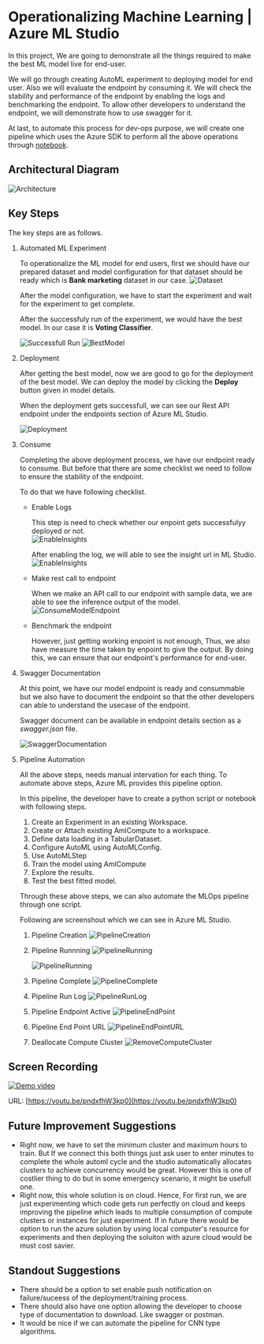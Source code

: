 # Operationalizing Machine Learning  | Azure ML Studio

In this project, We are going to demonstrate all the things required to make the best ML model live for end-user.

We will go through creating AutoML experiment to deploying model for end user.
Also we will evaluate the endpoint by consuming it.
We will check the stability and performance of the endpoint by enabling the logs and benchmarking the endpoint.
To allow other developers to understand the endpoint, we will demonstrate how to use swagger for it.

At last, to automate this process for dev-ops purpose, we will create one pipeline which uses the Azure SDK to perform all the above operations through [notebook](./aml-pipelines-with-automated-machine-learning-step.ipynb).

## Architectural Diagram
![Architecture](./images/azure_pipeline.jpg)

## Key Steps
The key steps are as follows.
1. Automated ML Experiment
    
    To operationalize the ML model for end users, first we should have our prepared dataset and model configuration for that dataset should be ready which is **Bank marketing** dataset in our case.
    ![Dataset](./images/1-bank_marketing_dataset.PNG)
    
    After the model configuration, we have to start the experiment and wait for the experiment to get complete.
    
    After the successfuly run of the experiment, we would have the best model. In our case it is **Voting Classifier**.
    
    ![Successfull Run](./images/2-automl-complete.PNG)
    ![BestModel](./images/3-best-automl-model.PNG)
    
2. Deployment
    
    After getting the best model, now we are good to go for the deployment of the best model. We can deploy the model by clicking the **Deploy** button given in model details.
    
    When the deployment gets successfull, we can see our Rest API endpoint under the endpoints section of Azure ML Studio.
    
    ![Deployment](./images/4-bestmodel-deployed-endpoint.PNG)
    
3. Consume
    
    Completing the above deployment process, we have our endpoint ready to consume. But before that there are some checklist we need to follow to ensure the stability of the endpoint.
    
    To do that we have following checklist.
    - Enable Logs
      
      This step is need to check whether our enpoint gets successfulyy deployed or not.  
      ![EnableInsights](./images/5-enabled-insights-logs.PNG)
      
      After enabling the log, we will able to see the insight url in ML Studio.
      ![EnableInsights](./images/6-insight-url.PNG)
      
    - Make rest call to endpoint
      
      When we make an API call to our endpoint with sample data, we are able to see the inference output of the model.      
      ![ConsumeModelEndpoint](./images/8-endpoint-consumption.PNG)
      
    - Benchmark the endpoint
      
      However, just getting working enpoint is not enough, Thus, we also have measure the time taken by enpoint to give the output. By doing this, we can ensure that our endpoint's performance for end-user.
4. Swagger Documentation
    
    At this point, we have our model endpoint is ready and consummable but we also have to document the endpoint so that the other developers can able to understand the usecase of the endpoint.
    
    Swagger document can be available in endpoint details section as a *swagger.json* file.
    
    ![SwaggerDocumentation](./images/7-swagger-explore.PNG)
    
5. Pipeline Automation
    
    All the above steps, needs manual intervation for each thing. To automate above steps, Azure ML provides this pipeline option.
    
    In this pipeline, the developer have to create a python script or notebook with following steps.
    1. Create an Experiment in an existing Workspace.
    2. Create or Attach existing AmlCompute to a workspace.
    3. Define data loading in a TabularDataset.
    4. Configure AutoML using AutoMLConfig.
    5. Use AutoMLStep
    6. Train the model using AmlCompute
    7. Explore the results.
    8. Test the best fitted model.
    
    Through these above steps, we can also automate the MLOps pipeline through one script.
    
    Following are screenshout which we can see in Azure ML Studio.
    1. Pipeline Creation
    ![PipelineCreation](./images/10-pipeline-creation.PNG)

    2. Pipeline Runnning
    ![PipelineRunning](./images/11-pipeline-creation-running.PNG)

        ![PipelineRunning](./images/12-pipeline-experiment-running.PNG)
    
    3. Pipeline Complete
    ![PipelineComplete](./images/13-pipeline-run-complete.PNG)

    4. Pipeline Run Log
    ![PipelineRunLog](./images/14-pipeline-notebook-run-widget-log.PNG)

    5. Pipeline Endpoint Active
    ![PipelineEndPoint](./images/15-pipeline-endpoint-active.PNG)
    
    6. Pipeline End Point URL
    ![PipelineEndPointURL](./images/16-pipeline-endpoint-rest-url.PNG)
    
    7. Deallocate Compute Cluster
    ![RemoveComputeCluster](./images/17-compute-cluster-deletion.PNG)

## Screen Recording

[![Demo video](https://i.ytimg.com/vi/pndxfhW3kp0/0.jpg)](https://youtu.be/pndxfhW3kp0)

URL: [https://youtu.be/pndxfhW3kp0](https://youtu.be/pndxfhW3kp0)

## Future Improvement Suggestions
- Right now, we have to set the minimum cluster and maximum hours to train. But If we connect this both things just ask user to enter minutes to complete the whole automl cycle and the studio automatically allocates clusters to achieve concurrency would be great. However this is one of costlier thing to do but in some emergency scenario, it might be usefull one.
- Right now, this whole solution is on cloud. Hence, For first run, we are just experimenting which code gets run perfectly on cloud and keeps improving the pipeline which leads to multiple consumption of compute clusters or instances for just experiment. If in future there would be option to run the azure solution by using local computer's resource for experiments and then deploying the soluiton with azure cloud would be must cost savier.

## Standout Suggestions
- There should be a option to set enable push notification on failure/suceess of the deployment/training process.
- There should also have one option allowing the developer to choose type of documentation to download. Like swagger or postman.
- It would be nice if we can automate the pipeline for CNN type algorithms.
